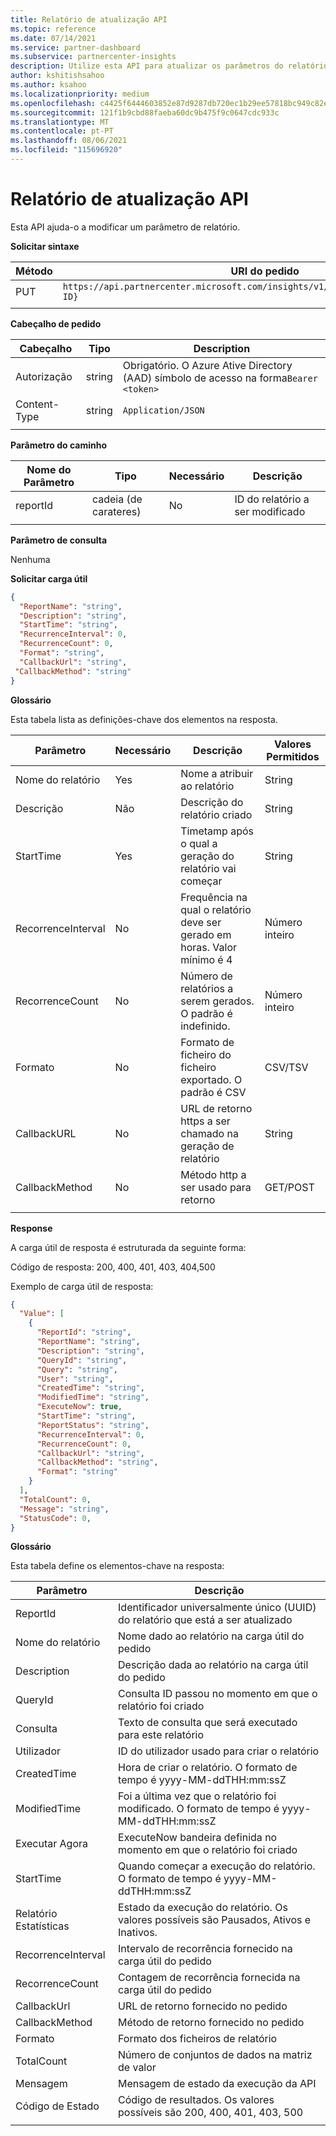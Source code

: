 ```yaml
---
title: Relatório de atualização API
ms.topic: reference
ms.date: 07/14/2021
ms.service: partner-dashboard
ms.subservice: partnercenter-insights
description: Utilize esta API para atualizar os parâmetros do relatório nos insights do Partner Center.
author: kshitishsahoo
ms.author: ksahoo
ms.localizationpriority: medium
ms.openlocfilehash: c4425f6444603852e87d9287db720ec1b29ee57818bc949c82eed2179ac6149e
ms.sourcegitcommit: 121f1b9cbd88faeba60dc9b475f9c0647cdc933c
ms.translationtype: MT
ms.contentlocale: pt-PT
ms.lasthandoff: 08/06/2021
ms.locfileid: "115696920"
---
```

# <a name="update-report-api"></a>Relatório de atualização API

Esta API ajuda-o a modificar um parâmetro de relatório.

**Solicitar sintaxe**

|    Método    |    URI do pedido    |
|    ----    |    ----    |
|    PUT    |    `https://api.partnercenter.microsoft.com/insights/v1/mpn/ScheduledReport/{Report ID}`    |
|        |        |

**Cabeçalho de pedido**

|    Cabeçalho    |    Tipo    |    Description    |
|    ----    |    ----    |    ----    |
|    Autorização    |    string    |    Obrigatório. O Azure Ative Directory (AAD) símbolo de acesso na forma`Bearer <token>`    |
|    Content-Type    |    string    |    `Application/JSON`    |
|        |        |        |

**Parâmetro do caminho**

|    Nome do Parâmetro    |    Tipo    |    Necessário    |    Descrição    |
|    ----    |    ----    |    ----    |    ----    |
|    reportId     |    cadeia (de carateres)    |    No    |    ID do relatório a ser modificado     |
|        |        |        |        |

**Parâmetro de consulta**

Nenhuma

**Solicitar carga útil**

```json
{ 
  "ReportName": "string", 
  "Description": "string", 
  "StartTime": "string", 
  "RecurrenceInterval": 0, 
  "RecurrenceCount": 0, 
  "Format": "string", 
  "CallbackUrl": "string",
 "CallbackMethod": "string"
}
```

**Glossário**

Esta tabela lista as definições-chave dos elementos na resposta.

|    Parâmetro    |    Necessário    |    Descrição    |    Valores Permitidos    |
|    ----    |    ----    |    ----    |    ----    |
|    Nome do relatório     |    Yes     |    Nome a atribuir ao relatório     |    String     |
|    Descrição     |    Não     |    Descrição do relatório criado     |    String     |
|    StartTime     |    Yes    |    Timetamp após o qual a geração do relatório vai começar     |    String     |
|    RecorrenceInterval     |    No     |    Frequência na qual o relatório deve ser gerado em horas. Valor mínimo é 4     |    Número inteiro     |
|    RecorrenceCount     |    No     |    Número de relatórios a serem gerados. O padrão é indefinido.     |    Número inteiro     |
|    Formato     |    No    |    Formato de ficheiro do ficheiro exportado. O padrão é CSV     |    CSV/TSV     |
|    CallbackURL     |    No     |    URL de retorno https a ser chamado na geração de relatório     |    String     |
|    CallbackMethod    |    No    |    Método http a ser usado para retorno    |    GET/POST    |
|        |        |        |        |


**Response**

A carga útil de resposta é estruturada da seguinte forma:

Código de resposta: 200, 400, 401, 403, 404,500

Exemplo de carga útil de resposta:

```json
{ 
  "Value": [ 
    { 
      "ReportId": "string", 
      "ReportName": "string", 
      "Description": "string", 
      "QueryId": "string", 
      "Query": "string", 
      "User": "string", 
      "CreatedTime": "string", 
      "ModifiedTime": "string", 
      "ExecuteNow": true, 
      "StartTime": "string", 
      "ReportStatus": "string", 
      "RecurrenceInterval": 0, 
      "RecurrenceCount": 0, 
      "CallbackUrl": "string", 
      "CallbackMethod": "string", 
      "Format": "string" 
    } 
  ], 
  "TotalCount": 0, 
  "Message": "string", 
  "StatusCode": 0, 
} 
```

**Glossário**

Esta tabela define os elementos-chave na resposta:

|    Parâmetro    |    Descrição    |
|    ----    |    ----    |
|    ReportId     |    Identificador universalmente único (UUID) do relatório que está a ser atualizado     |
|    Nome do relatório     |    Nome dado ao relatório na carga útil do pedido     |
|    Description     |    Descrição dada ao relatório na carga útil do pedido     |
|    QueryId     |    Consulta ID passou no momento em que o relatório foi criado     |
|    Consulta     |    Texto de consulta que será executado para este relatório     |
|    Utilizador     |    ID do utilizador usado para criar o relatório     |
|    CreatedTime     |    Hora de criar o relatório. O formato de tempo é yyyy-MM-ddTHH:mm:ssZ     |
|    ModifiedTime     |    Foi a última vez que o relatório foi modificado. O formato de tempo é yyyy-MM-ddTHH:mm:ssZ     |
|    Executar Agora     |    ExecuteNow bandeira definida no momento em que o relatório foi criado    |
|    StartTime     |    Quando começar a execução do relatório. O formato de tempo é yyyy-MM-ddTHH:mm:ssZ     |
|    Relatório Estatísticas     |    Estado da execução do relatório. Os valores possíveis são Pausados, Ativos e Inativos.     |
|    RecorrenceInterval     |    Intervalo de recorrência fornecido na carga útil do pedido     |
|    RecorrenceCount     |    Contagem de recorrência fornecida na carga útil do pedido     |
|    CallbackUrl     |    URL de retorno fornecido no pedido     |
|    CallbackMethod    |    Método de retorno fornecido no pedido    |
|    Formato     |    Formato dos ficheiros de relatório     |
|    TotalCount     |    Número de conjuntos de dados na matriz de valor     |
|    Mensagem     |    Mensagem de estado da execução da API     |
|    Código de Estado     |    Código de resultados. Os valores possíveis são 200, 400, 401, 403, 500     |
|        |        |